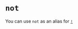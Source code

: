 # `not`

You can use `not` as an alias for [`!`][operator-logical-not]

[operator-logical-not]: ../operators/logical-not.md
